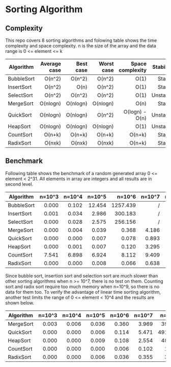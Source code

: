 # Sorting Algorithm

## Complexity

This repo covers 8 sorting algorithms and folowing table shows the time complexity and space complexity. n is the size of the array and the data range is 0 <= element <= k

| Algorithm  | Average case | Best case | Worst case | Space complexity | Stability |
| ---------- | -----------: | --------: | ---------: | ---------------: | --------: |
| BubbleSort |       O(n^2) |    O(n^2) |     O(n^2) |             O(1) |    Stable |
| InsertSort |       O(n^2) |      O(n) |     O(n^2) |             O(1) |    Stable |
| SelectSort |       O(n^2) |    O(n^2) |     O(n^2) |             O(1) |  Unstable |
| MergeSort  |     O(nlogn) |  O(nlogn) |   O(nlogn) |             O(n) |    Stable |
| QuickSort  |     O(nlogn) |  O(nlogn) |     O(n^2) |   O(logn) - O(n) |  Unstable |
| HeapSort   |     O(nlogn) |  O(nlogn) |   O(nlogn) |             O(1) |  Unstable |
| CountSort  |       O(n+k) |    O(n+k) |     O(n+k) |           O(n+k) |    Stable |
| RadixSort  |       O(nxk) |    O(nxk) |     O(nxk) |           O(n+k) |    Stable |

## Benchmark

Following table shows the benchmark of a random generated array 0 <= element < 2^31. All elements in array are integers and all results are in second level.

| Algorithm  | n=10^3 | n=10^4 | n=10^5 |   n=10^6 | n=10^7 | n=10^8 |   n=10^9 |
| ---------- | -----: | -----: | -----: | -------: | -----: | -----: | -------: |
| BubbleSort |  0.000 |  0.102 | 12.454 | 1257.439 |      / |      / |        / |
| InsertSort |  0.001 |  0.034 |  2.986 |  300.183 |      / |      / |        / |
| SelectSort |  0.000 |  0.028 |  2.575 |  256.156 |      / |      / |        / |
| MergeSort  |  0.000 |  0.004 |  0.039 |    0.368 |  4.186 | 42.702 |  440.231 |
| QuickSort  |  0.000 |  0.000 |  0.007 |    0.078 |  0.893 |  9.899 |  107.552 |
| HeapSort   |  0.000 |  0.001 |  0.007 |    0.120 |  3.295 | 69.678 | 1256.327 |
| CountSort  |  7.541 |  6.898 |  6.924 |    8.112 |  9.409 | 31.252 |        / |
| RadixSort  |  0.000 |  0.000 |  0.008 |    0.066 |  0.638 |  6.432 |        / |

Since bubble sort, insertion sort and selection sort are much slower than other sorting algorithms when n >= 10^7, there is no test on them. Counting sort and radix sort require too much memory when n=10^9, so there is no data for them too. To verify the advantage of linear time sorting algorithm, another test limits the range of 0 <= element < 10^4 and the results are shown below.

| Algorithm | n=10^3 | n=10^4 | n=10^5 | n=10^6 | n=10^7 |  n=10^8 |
| --------- | -----: | -----: | -----: | -----: | -----: | ------: |
| MergeSort |  0.003 |  0.006 |  0.036 |  0.360 |  3.969 |  39.222 |
| QuickSort |  0.000 |  0.000 |  0.006 |  0.114 |  5.471 | 491.028 |
| HeapSort  |  0.000 |  0.000 |  0.009 |  0.108 |  2.554 |  48.310 |
| CountSort |  0.000 |  0.000 |  0.000 |  0.006 |  0.102 |   1.323 |
| RadixSort |  0.000 |  0.000 |  0.006 |  0.036 |  0.355 |   3.494 |